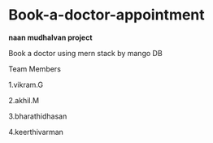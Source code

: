 # Book-a-doctor-appointment

**naan mudhalvan project**

Book a doctor using mern stack by mango DB

Team Members

1.vikram.G

2.akhil.M

3.bharathidhasan

4.keerthivarman
